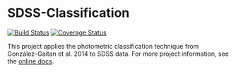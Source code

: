 # SDSS-Classification

[![Build Status](https://travis-ci.com/mwvgroup/SDSS-Classification.svg?branch=master)](https://travis-ci.com/mwvgroup/SDSS-Classification)
[![Coverage Status](https://coveralls.io/repos/github/mwvgroup/Photometric-Classification/badge.svg?branch=master)](https://coveralls.io/github/mwvgroup/Photometric-Classification?branch=master)
  
  This project applies the photometric classification technique from González-Gaitan et al. 2014 to SDSS data. For more project information, see the [online docs](https://mwvgroup.github.io/SDSS-Classification/).
